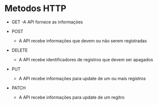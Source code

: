 # Metodos HTTP 

* GET
    -A API fornece as informações 

* POST
    - A API recebe informações que devem ou não serem registradas

* DELETE
    - A API recebe identificadores de registros que devem ser apagados

* PUT
    - A API recebe informações para update de um ou mais registros

* PATCH
    - A API recebe informações para update de um regitro